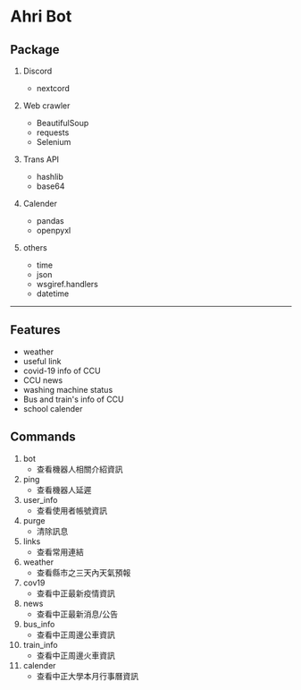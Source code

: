 # Ahri Bot

## Package
1. Discord
    - nextcord

2. Web crawler
    - BeautifulSoup
    - requests
    - Selenium

3. Trans API
    - hashlib
    - base64

4. Calender
    - pandas
    - openpyxl

5. others
    - time
    - json
    - wsgiref.handlers
    - datetime
---

## Features
- weather
- useful link
- covid-19 info of CCU
- CCU news
- washing machine status
- Bus and train's info of CCU
- school calender

## Commands
1. bot
    - 查看機器人相關介紹資訊
2. ping
    - 查看機器人延遲
3. user_info
    - 查看使用者帳號資訊
4. purge
    - 清除訊息
5. links
    - 查看常用連結
6. weather
    - 查看縣市之三天內天氣預報
7. cov19
    - 查看中正最新疫情資訊
8. news
    - 查看中正最新消息/公告
9. bus_info
    - 查看中正周邊公車資訊
10. train_info
    - 查看中正周邊火車資訊
11. calender
    - 查看中正大學本月行事曆資訊
